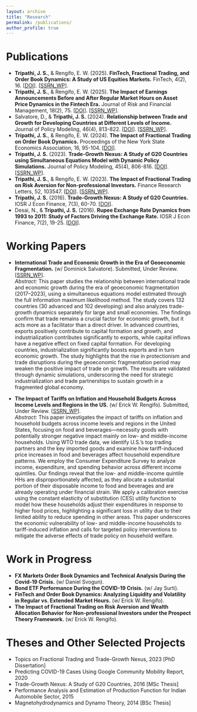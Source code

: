 ```yaml
---
layout: archive
title: "Research"
permalink: /publications/
author_profile: true
---
```


Publications
======
- **Tripathi, J. S.**, & Rengifo, E. W. (2025). **FinTech, Fractional Trading, and Order Book Dynamics: A Study of US Equities Markets.** FinTech, 4(2), 16. [[DOI](https://doi.org/10.3390/fintech4020016)]. [[SSRN_WP](https://papers.ssrn.com/sol3/papers.cfm?abstract_id=4259584)]. <br> 
- **Tripathi, J. S.**, & Rengifo, E. W. (2025). **The Impact of Earnings Announcements Before and After Regular Market Hours on Asset Price Dynamics in the Fintech Era.** Journal of Risk and Financial Management, 18(2), 75. [[DOI](https://www.mdpi.com/1911-8074/18/2/75)]. [[SSRN_WP](https://papers.ssrn.com/sol3/papers.cfm?abstract_id=5071234)]. <br>
- Salvatore, D., & **Tripathi, J. S.** (2024). **Relationship between Trade and Growth for Developing Countries at Different Levels of Income.** Journal of Policy Modeling, 46(4), 813-822. [[DOI](https://www.sciencedirect.com/science/article/pii/S016189382400070X?via%3Dihub)]. [[SSRN_WP](https://papers.ssrn.com/sol3/papers.cfm?abstract_id=4964274)]. <br>
- **Tripathi, J. S.**, & Rengifo, E. W. (2024). **The Impact of Fractional Trading on Order Book Dynamics.** Proceedings of the New York State Economics Association, 16, 95-104. [[DOI](https://www.nyseconomicsassociation.org/wp-content/uploads/2024/12/Final_Vol_NYSEA_Proceedings_2023.pdf#page=98)]. <br>
- **Tripathi, J. S.** (2023). **Trade-Growth Nexus: A Study of G20 Countries using Simultaneous Equations Model with Dynamic Policy Simulations.** Journal of Policy Modeling, 45(4), 806-816. [[DOI](https://www.sciencedirect.com/science/article/pii/S0161893823000662)]. [[SSRN_WP](https://papers.ssrn.com/sol3/papers.cfm?abstract_id=4595875)]. <br>
- **Tripathi, J. S.**, & Rengifo, E. W. (2023). **The Impact of Fractional Trading on Risk Aversion for Non-professional Investors.** Finance Research Letters, 52, 103547. [[DOI](https://www.sciencedirect.com/science/article/pii/S1544612322007231?via%3Dihub)]. [[SSRN_WP](https://papers.ssrn.com/sol3/papers.cfm?abstract_id=4208358)]. <br>
- **Tripathi, J. S.** (2016). **Trade-Growth Nexus: A Study of G20 Countries.** IOSR J Econ Finance, 7(3), 60-70.  [[DOI](https://www.iosrjournals.org/iosr-jef/papers/Vol7-Issue3/Version-2/G0703026070.pdf)]. <br>
- Desai, N., & **Tripathi, J. S.** (2016). **Rupee Exchange Rate Dynamics from 1993 to 2011: Study of Factors Driving the Exchange Rate.** IOSR J Econ Finance, 7(2), 19-25.  [[DOI](https://www.iosrjournals.org/iosr-jef/papers/Vol7-Issue2/Version-2/C0702021925.pdf)]. <br>

Working Papers
======
- **International Trade and Economic Growth in the Era of Geoeconomic Fragmentation.** (w/ Dominick Salvatore). Submitted, Under Review. [[SSRN_WP](http://ssrn.com/abstract=5257497)]. <br>
*Abstract:* This paper studies the relationship between international trade and economic growth during the era of geoeconomic fragmentation (2017–2023), using a simultaneous equations model estimated through the full information maximum likelihood method. The study covers 132 countries (30 advanced and 102 developing) and also analyzes trade-growth dynamics separately for large and small economies. The findings confirm that trade remains a crucial factor for economic growth, but it acts more as a facilitator than a direct driver. In advanced countries, exports positively contribute to capital formation and growth, and industrialization contributes significantly to exports, while capital inflows have a negative effect on fixed capital formation. For developing countries, industrialization significantly boosts exports and in turn economic growth. The study highlights that the rise in protectionism and trade disruptions during the geoeconomic fragmentation period may weaken the positive impact of trade on growth. The results are validated through dynamic simulations, underscoring the need for strategic industrialization and trade partnerships to sustain growth in a fragmented global economy. <br>

- **The Impact of Tariffs on Inflation and Household Budgets Across Income Levels and Regions in the US.** (w/ Erick W. Rengifo). Submitted, Under Review. [[SSRN_WP](https://papers.ssrn.com/sol3/papers.cfm?abstract_id=5287560)]. <br>
*Abstract:* This paper investigates the impact of tariffs on inflation and household budgets across income levels and regions in the United States, focusing on food and beverages—necessity goods with potentially stronger negative impact mainly on low- and middle-income households. Using WTO trade data, we identify U.S.’s top trading partners and the key imported goods and examine how tariff-induced price increases in food and beverages affect household expenditure patterns. We employ the Consumer Expenditure Survey to analyze income, expenditure, and spending behavior across different income quintiles. Our findings reveal that the low- and middle-income quintile HHs are disproportionately affected, as they allocate a substantial portion of their disposable income to food and beverages and are already operating under financial strain. We apply a calibration exercise using the constant elasticity of substitution (CES) utility function to model how these households adjust their expenditures in response to higher food prices, highlighting a significant loss in utility due to their limited ability to reduce spending in other areas. This paper underscores the economic vulnerability of low- and middle-income households to tariff-induced inflation and calls for targeted policy interventions to mitigate the adverse effects of trade policy on household welfare. <br>

<!--- **Bond ETF Performance During the COVID-19 Crisis.** (w/ Jay Surti). <br>
*Abstract:* Arbitrage activity by large banks (called APs) is vital to ensuring the efficiency and stability of ETF performance. Exploiting the availability of data for the period of the Covid-19-associated market instability, we analyze and contrast APs’ arbitrage activity in normal versus stressed market conditions for a representative database of passive, fixed-income ETFs. We find that APs trade ETF shares and bonds in a manner consistent with the arbitrage incentives predicted by theory, in normal times, for corporate bond ETFs, but not for broad market ETFs. For corporate bond ETFs, these incentives were dented significantly during March-April 2020, resulting in persistent, larger discounts-to-NAV of ETF share prices until the Fed’s policy interventions turned the tide. APs’ incentives to manage bond inflow shocks during this period constitute a key factor generating countervailing incentives, interacting with the liquidity of corporate bond ETFs’ asset portfolios. Our results add to emerging empirical evidence that APs do not trade at a scale necessary to quickly close out price-NAV differentials and also appear to trade in a direction that exacerbates share price discounts-to-NAV during times of stress. We find no significant differences between ETFs that are primarily held by institutional versus retail investors. <br> -->

Work in Progress
======
- **FX Markets Order Book Dynamics and Technical Analysis During the Covid-19 Crisis.** (w/ Daniel Svogun). <br>
- **Bond ETF Performance During the COVID-19 Crisis.** (w/ Jay Surti). <br>
- **FinTech and Order Book Dynamics: Analyzing Liquidity and Volatility in Regular vs. Extended Market Hours.** (w/ Erick W. Rengifo). <br>
- **The Impact of Fractional Trading on Risk Aversion and Wealth Allocation Behavior for Non-professional Investors under the Prospect Theory Framework.** (w/ Erick W. Rengifo). <br>

Theses and Other Selected Projects
======
- Topics on Fractional Trading and Trade-Growth Nexus, 2023 [PhD Dissertation] <br>
- Predicting COVID-19 Cases Using Google Community Mobility Report, 2020 <br>
- Trade-Growth Nexus: A Study of G20 Countries, 2016 [MSc Thesis] <br>
- Performance Analysis and Estimation of Production Function for Indian Automobile Sector, 2015 <br>
- Magnetohydrodynamics and Dynamo Theory, 2014 [BSc Thesis] <br>

<!--
{% if author.googlescholar %}
  You can also find my articles on <u><a href="{{author.googlescholar}}">my Google Scholar profile</a>.</u>
{% endif %}

{% include base_path %}

{% for post in site.publications reversed %}
  {% include archive-single.html %}
{% endfor %} 
-->
